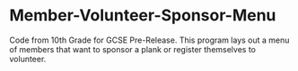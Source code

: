 # Member-Volunteer-Sponsor-Menu
 Code from 10th Grade for GCSE Pre-Release. This program lays out a menu of members that want to sponsor a plank or register themselves to volunteer.
